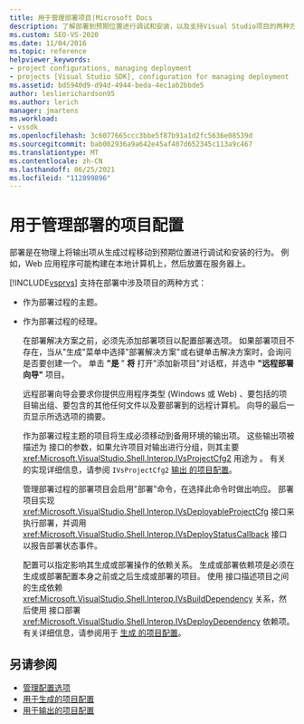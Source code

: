```yaml
---
title: 用于管理部署项目|Microsoft Docs
description: 了解部署到预期位置进行调试和安装，以及支持Visual Studio项目的两种方法。
ms.custom: SEO-VS-2020
ms.date: 11/04/2016
ms.topic: reference
helpviewer_keywords:
- project configurations, managing deployment
- projects [Visual Studio SDK], configuration for managing deployment
ms.assetid: bd5940d9-d94d-4944-beda-4ec1ab2bbde5
author: leslierichardson95
ms.author: lerich
manager: jmartens
ms.workload:
- vssdk
ms.openlocfilehash: 3c6077665ccc3bbe5f87b91a1d2fc5636e08539d
ms.sourcegitcommit: bab002936a9a642e45af407d652345c113a9c467
ms.translationtype: MT
ms.contentlocale: zh-CN
ms.lasthandoff: 06/25/2021
ms.locfileid: "112899896"
---
```

# <a name="project-configuration-for-managing-deployment"></a>用于管理部署的项目配置
部署是在物理上将输出项从生成过程移动到预期位置进行调试和安装的行为。 例如，Web 应用程序可能构建在本地计算机上，然后放置在服务器上。

 [!INCLUDE[vsprvs](../../code-quality/includes/vsprvs_md.md)] 支持在部署中涉及项目的两种方式：

- 作为部署过程的主题。

- 作为部署过程的经理。

  在部署解决方案之前，必须先添加部署项目以配置部署选项。 如果部署项目不存在，当从"生成"菜单中选择"部署解决方案"或右键单击解决方案时，会询问是否要创建一个。 单击 **"是** " **将** 打开"添加新项目"对话框，并选中 **"远程部署向导"** 项目。

  远程部署向导会要求你提供应用程序类型 (Windows 或 Web) 、要包括的项目输出组、要包含的其他任何文件以及要部署到的远程计算机。 向导的最后一页显示所选选项的摘要。

  作为部署过程主题的项目将生成必须移动到备用环境的输出项。 这些输出项被描述为 接口的参数，如果允许项目对输出进行分组，则其主要 <xref:Microsoft.VisualStudio.Shell.Interop.IVsProjectCfg2> 用途为 。 有关 的实现详细信息，请参阅 `IVsProjectCfg2` [输出 的项目配置](../../extensibility/internals/project-configuration-for-output.md)。

  管理部署过程的部署项目会启用"部署"命令，在选择此命令时做出响应。 部署项目实现 <xref:Microsoft.VisualStudio.Shell.Interop.IVsDeployableProjectCfg> 接口来执行部署，并调用 <xref:Microsoft.VisualStudio.Shell.Interop.IVsDeployStatusCallback> 接口以报告部署状态事件。

  配置可以指定影响其生成或部署操作的依赖关系。 生成或部署依赖项是必须在生成或部署配置本身之前或之后生成或部署的项目。 使用 接口描述项目之间的生成依赖 <xref:Microsoft.VisualStudio.Shell.Interop.IVsBuildDependency> 关系，然后使用 接口部署 <xref:Microsoft.VisualStudio.Shell.Interop.IVsDeployDependency> 依赖项。 有关详细信息，请参阅用于 [生成 的项目配置](../../extensibility/internals/project-configuration-for-building.md)。

## <a name="see-also"></a>另请参阅
- [管理配置选项](../../extensibility/internals/managing-configuration-options.md)
- [用于生成的项目配置](../../extensibility/internals/project-configuration-for-building.md)
- [用于输出的项目配置](../../extensibility/internals/project-configuration-for-output.md)
